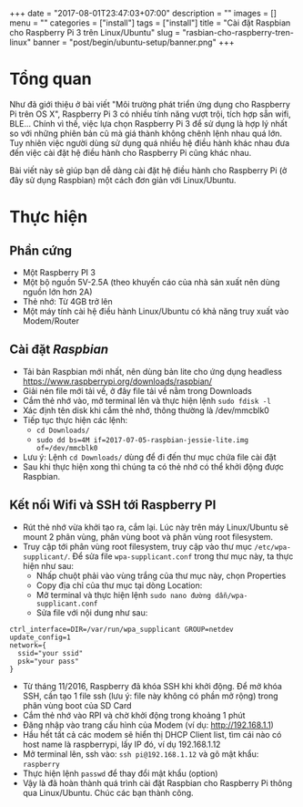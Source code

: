 +++
date = "2017-08-01T23:47:03+07:00"
description = ""
images = []
menu = ""
categories = ["install"]
tags = ["install"]
title = "Cài đặt Raspbian cho Raspberry Pi 3 trên Linux/Ubuntu"
slug = "rasbian-cho-raspberry-tren-linux"
banner = "post/begin/ubuntu-setup/banner.png"
+++

# Tổng quan
Như đã giới thiệu ở bài viết "Môi trường phát triển ứng dụng cho Raspberry Pi trên OS X", Raspberry Pi 3 có nhiều tính năng vượt trội, tích hợp sẵn wifi, BLE... Chính vì thế, việc lựa chọn Raspberry Pi 3 để sử dụng là hợp lý nhất so với những phiên bản cũ mà giá thành không chênh lệnh nhau quá lớn. Tuy nhiên việc người dùng sử dụng quá nhiều hệ điều hành khác nhau đưa đến việc cài đặt hệ điều hành cho Raspberry Pi cũng khác nhau.

Bài viết này sẽ giúp bạn dễ dàng cài đặt hệ điều hành cho Raspberry Pi (ở đây sử dụng Raspbian) một cách đơn giản với Linux/Ubuntu.

# Thực hiện
## Phần cứng
- Một Raspberry PI 3
- Một bộ nguồn 5V-2.5A (theo khuyến cáo của nhà sản xuất nên dùng nguồn lớn hơn 2A)
- Thẻ nhớ: Từ 4GB trở lên
- Một máy tính cài hệ điều hành Linux/Ubuntu có khả năng truy xuất vào Modem/Router

## Cài đặt *Raspbian*
- Tải bản Raspbian mới nhất, nên dùng bản lite cho ứng dụng headless https://www.raspberrypi.org/downloads/raspbian/
- Giải nén file mới tải về, ở đây file tải về nằm trong Downloads
- Cắm thẻ nhớ vào, mở terminal lên và thực hiện lệnh `sudo fdisk -l`
- Xác định tên disk khi cắm thẻ nhớ, thông thường là /dev/mmcblk0
- Tiếp tục thực hiện các lệnh:
    - `cd Downloads/`
    - `sudo dd bs=4M if=2017-07-05-raspbian-jessie-lite.img of=/dev/mmcblk0`
- Lưu ý: Lệnh `cd Downloads/` dùng để đi đến thư mục chứa file cài đặt
- Sau khi thực hiện xong thì chúng ta có thẻ nhớ có thể khởi động được Raspbian.

## Kết nối Wifi và  SSH tới Raspberry PI
- Rút thẻ nhớ vừa khởi tạo ra, cắm lại. Lúc này trên máy Linux/Ubuntu sẽ mount 2 phân vùng, phân vùng boot và phân vùng root filesystem.
- Truy cập tới phân vùng root filesystem, truy cập vào thư mục `/etc/wpa-supplicant/`. Để sửa file `wpa-supplicant.conf` trong thư mục này, ta thực hiện như sau:
    - Nhấp chuột phải vào vùng trắng của thư mục này, chọn Properties
    - Copy địa chỉ của thư mục tại dòng Location:
    - Mở terminal và thực hiện lệnh `sudo nano đường dẫn/wpa-supplicant.conf`
    - Sửa file với nội dung như sau:

```
ctrl_interface=DIR=/var/run/wpa_supplicant GROUP=netdev
update_config=1
network={
  ssid="your ssid"
  psk="your pass"
}
```
- Từ tháng 11/2016, Raspberry đã khóa SSH khi khởi động. Để mở khóa SSH, cần tạo 1 file ssh (lưu ý: file này không có phần mở rộng) trong phân vùng boot của SD Card
- Cắm thẻ nhớ vào RPI và chờ khởi động trong khoảng 1 phút
- Đăng nhập vào trang cấu hình của Modem (ví dụ: http://192.168.1.1)
- Hầu hết tất cả các modem sẽ hiển thị DHCP Client list, tìm cái nào có host name là raspberrypi, lấy IP đó, ví dụ 192.168.1.12
- Mở terminal lên, ssh vào: `ssh pi@192.168.1.12` và gõ mật khẩu: `raspberry`
- Thực hiện lệnh `passwd` để thay đổi mật khẩu (option)
- Vậy là đã hoàn thành quá trình cài đặt Raspbian cho Raspberry Pi thông qua Linux/Ubuntu. Chúc các bạn thành công.
